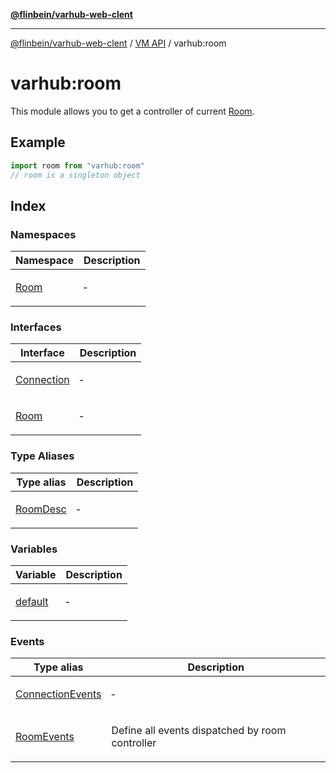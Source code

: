 [**@flinbein/varhub-web-clent**](../../README.md)

***

[@flinbein/varhub-web-clent](../../README.md) / [VM API](../README.md) / varhub:room

# varhub:room

This module allows you to get a controller of current [Room](interfaces/Room.md).

## Example

```javascript
import room from "varhub:room"
// room is a singleton object
```

## Index

### Namespaces

<table>
<thead>
<tr>
<th>Namespace</th>
<th>Description</th>
</tr>
</thead>
<tbody>
<tr>
<td>

[Room](namespaces/Room/README.md)

</td>
<td>

&hyphen;

</td>
</tr>
</tbody>
</table>

### Interfaces

<table>
<thead>
<tr>
<th>Interface</th>
<th>Description</th>
</tr>
</thead>
<tbody>
<tr>
<td>

[Connection](interfaces/Connection.md)

</td>
<td>

&hyphen;

</td>
</tr>
<tr>
<td>

[Room](interfaces/Room.md)

</td>
<td>

&hyphen;

</td>
</tr>
</tbody>
</table>

### Type Aliases

<table>
<thead>
<tr>
<th>Type alias</th>
<th>Description</th>
</tr>
</thead>
<tbody>
<tr>
<td>

[RoomDesc](type-aliases/RoomDesc.md)

</td>
<td>

&hyphen;

</td>
</tr>
</tbody>
</table>

### Variables

<table>
<thead>
<tr>
<th>Variable</th>
<th>Description</th>
</tr>
</thead>
<tbody>
<tr>
<td>

[default](variables/default.md)

</td>
<td>

&hyphen;

</td>
</tr>
</tbody>
</table>

### Events

<table>
<thead>
<tr>
<th>Type alias</th>
<th>Description</th>
</tr>
</thead>
<tbody>
<tr>
<td>

[ConnectionEvents](type-aliases/ConnectionEvents.md)

</td>
<td>

&hyphen;

</td>
</tr>
<tr>
<td>

[RoomEvents](type-aliases/RoomEvents.md)

</td>
<td>

Define all events dispatched by room controller

</td>
</tr>
</tbody>
</table>
